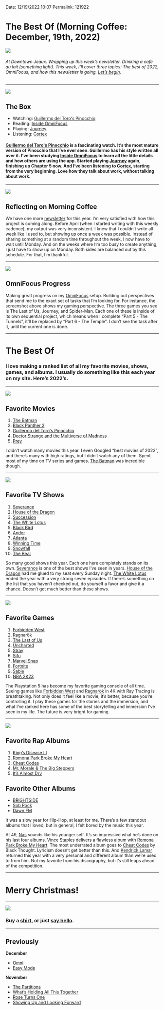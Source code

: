 
Date: 12/19/2022 10:07
Permalink: 121922

# The Best Of (Morning Coffee: December, 19th, 2022)

![](https://i.imgur.com/aj9zbjR.jpg)

###### At Downtown Jeaux. Wrapping up this week’s newsletter. Drinking a café au lait (something light). This week, I’ll cover three topics: The best of 2022, OmniFocus, and how this newsletter is going. [Let’s begin](mailto:nashp@me.com).

---- 

![](https://blotcdn.com/blog_7d9c6729f90a4fd68ca68a09e88009f0/_image_cache/7cf7610f-df38-435d-8654-200d185511c1.gif)

## The Box

- Watching: [Guillermo del Toro's Pinocchio](https://www.google.com/url?sa=t&rct=j&q=&esrc=s&source=web&cd=&cad=rja&uact=8&ved=2ahUKEwjM9sT7-oX8AhWFHEQIHcaXAiUQFnoECCkQAQ&url=https%3A%2F%2Fwww.netflix.com%2Ftitle%2F80218455&usg=AOvVaw2L8Qvkn5n1HNARFRXjBcRP "Watch Guillermo del Toro's Pinocchio | Netflix Official Sitehttps://www.netflix.com › title")
- Reading: [Inside OmniFocus](https://inside.omnifocus.com/)
- Playing: [Journey](https://thatgamecompany.com/journey/)
- Listening: [Cortex](https://www.relay.fm/cortex/)

#### [Guillermo del Toro's Pinocchio](https://www.google.com/url?sa=t&rct=j&q=&esrc=s&source=web&cd=&cad=rja&uact=8&ved=2ahUKEwjM9sT7-oX8AhWFHEQIHcaXAiUQFnoECCkQAQ&url=https%3A%2F%2Fwww.netflix.com%2Ftitle%2F80218455&usg=AOvVaw2L8Qvkn5n1HNARFRXjBcRP "Watch Guillermo del Toro's Pinocchio | Netflix Official Sitehttps://www.netflix.com › title") is a fascinating watch. It’s the most mature version of Pinocchio that I’ve ever seen. Guillermo has his style written all over it. I’ve been studying [Inside OmniFocus](https://inside.omnifocus.com/) to learn all the little details and how others are using the app. Started playing [Journey](https://thatgamecompany.com/journey/) again, finishing up Chapter 5 now. And I’ve been listening to [Cortex](https://www.relay.fm/cortex/), starting from the very beginning. Love how they talk about work, without talking about work.

---- 

![](https://i.imgur.com/XV9ZGCL.jpg)

## Reflecting on Morning Coffee

We have one more [newsletter](https://nashp.com/mc) for this year. I’m very satisfied with how this project is coming along. Before April (when I started writing with this weekly cadence), my output was very inconsistent. I knew that I couldn’t write all week like I used to, but showing up once a week was possible. Instead of sharing something at a random time throughout the week, I now have to wait until Monday. And on the weeks where I’m too busy to create anything, I just have to show up on Monday. Both sides are balanced out by this schedule. For that, I’m thankful.

---- 

![](https://i.imgur.com/ubVFuQZ.jpg)

## OmniFocus Progress

Making great progress on my [OmniFocus](https://www.omnigroup.com/omnifocus/) setup. Building out perspectives that send me to the exact set of tasks that I’m looking for. For instance, the screenshot above shows my gaming perspective. The three games you see is The Last of Us, Journey, and Spider-Man. Each one of these is inside of its own sequential project, which means when I complete “Part 5 - The Tunnels”, it’ll be replaced by “Part 6 - The Temple”. I don’t see the task after it, until the current one is done. 

---- 

# The Best Of

### I love making a ranked list of all my favorite movies, shows, games, and albums. I usually do something like this each year on my site. Here’s 2022’s.

---- 

![](https://i.imgur.com/leM2upS.jpg)

## Favorite Movies

1. [The Batman](https://www.google.com/url?sa=t&rct=j&q=&esrc=s&source=web&cd=&cad=rja&uact=8&ved=2ahUKEwjK6bqK_oX8AhXaHkQIHYfmCqUQFnoECEYQAQ&url=https%3A%2F%2Fwww.imdb.com%2Ftitle%2Ftt1877830%2F&usg=AOvVaw34pC7Yu96EvSoiWck_Xo0k "The Batman (2022) - IMDbhttps://www.imdb.com › title")
2. [Black Panther 2](https://www.google.com/url?sa=t&rct=j&q=&esrc=s&source=web&cd=&cad=rja&uact=8&ved=2ahUKEwjJzeaS_oX8AhURLUQIHYgrAJwQFnoECGEQAQ&url=https%3A%2F%2Fwww.imdb.com%2Ftitle%2Ftt9114286%2F&usg=AOvVaw3lIi1c-dHOLt9pNHhuFSWl "Black Panther: Wakanda Forever (2022) - IMDbhttps://www.imdb.com › title")
3. [Guillermo del Toro's Pinocchio](https://www.imdb.com/title/tt1488589/?ref_=fn_al_tt_1)
4. [Doctor Strange and the Multiverse of Madness](https://www.imdb.com/title/tt9419884/?ref_=nv_sr_srsg_4)
5. [Prey](https://www.imdb.com/find?q=prey&ref_=nv_sr_sm)

I didn’t watch many movies this year. I even Googled “best movies of 2022”, and there’s many with high ratings, but I didn’t watch any of them. Spent most of my time on TV series and games. [The Batman](https://www.google.com/url?sa=t&rct=j&q=&esrc=s&source=web&cd=&cad=rja&uact=8&ved=2ahUKEwjK6bqK_oX8AhXaHkQIHYfmCqUQFnoECEYQAQ&url=https%3A%2F%2Fwww.imdb.com%2Ftitle%2Ftt1877830%2F&usg=AOvVaw34pC7Yu96EvSoiWck_Xo0k "The Batman (2022) - IMDbhttps://www.imdb.com › title") was incredible though.

---- 

![](https://i.imgur.com/86n3Lxh.jpg)

## Favorite TV Shows

1. [Severance](https://www.imdb.com/title/tt11280740/?ref_=nv_sr_srsg_1)
2. [House of the Dragon](https://www.imdb.com/title/tt11198330/?ref_=nv_sr_srsg_1)
3. [Succession](https://www.imdb.com/title/tt7660850/?ref_=nv_sr_srsg_1)
4. [The White Lotus](https://www.imdb.com/title/tt13406094/?ref_=fn_al_tt_1)
5. [Black Bird](https://www.imdb.com/title/tt4301160/?ref_=nv_sr_srsg_1)
6. [Andor](https://www.imdb.com/title/tt9253284/?ref_=nv_sr_srsg_1)
7. [Atlanta](https://www.imdb.com/title/tt4288182/?ref_=nv_sr_srsg_0)
8. [Winning Time](https://www.imdb.com/title/tt10244600/?ref_=nv_sr_srsg_0)
9. [Snowfall](https://www.imdb.com/title/tt6439752/?ref_=nv_sr_srsg_0)
10. [The Bear](https://www.imdb.com/title/tt14452776/?ref_=nv_sr_srsg_1)

So many good shows this year. Each one here completely stands on its own. [Severance](https://www.imdb.com/title/tt11280740/?ref_=nv_sr_srsg_1) is one of the best shows I’ve seen in years. [House of the Dragon](https://www.imdb.com/title/tt11198330/?ref_=nv_sr_srsg_1) had me glued to my seat every Sunday night. [The White Lotus](https://www.imdb.com/title/tt13406094/?ref_=fn_al_tt_1) ended the year with a very strong seven episodes. If there’s something on the list that you haven’t checked out, do yourself a favor and give it a chance. Doesn’t get much better than these shows.

---- 

![](https://i.imgur.com/eTjky6h.jpg)

## Favorite Games

1. [Forbidden West](https://www.playstation.com/en-us/games/horizon-forbidden-west/)
2. [Ragnarök](https://www.playstation.com/en-us/games/god-of-war-ragnarok/)
3. [The Last of Us](https://www.playstation.com/en-us/games/the-last-of-us-part-i/)
4. [Uncharted](https://www.playstation.com/en-us/games/uncharted-legacy-of-thieves-collection/)
5. [Stray](https://stray.game/)
6. [Sifu](https://www.sifugame.com/)
7. [Marvel Snap](https://www.marvelsnap.com/)
8. [Fortnite](https://www.epicgames.com/fortnite/en-US/home)
9. [Sable](https://www.shed-works.co.uk/sable)
10. [NBA 2K23](https://nba.2k.com/2k23/)

The Playstation 5 has become my favorite gaming console of all time. Seeing games like [Forbidden West](https://www.playstation.com/en-us/games/horizon-forbidden-west/) and [Ragnarök](https://www.playstation.com/en-us/games/god-of-war-ragnarok/) in 4K with Ray Tracing is breathtaking. Not only does it feel like a movie, it’s better, because you’re controlling it. I play these games for the stories and the immersion, and what I’ve ranked here has some of the best storytelling and immersion I’ve seen in my life. The future is very bright for gaming.

---- 

![](https://i.imgur.com/O2eP8yT.jpg)

## Favorite Rap Albums

1. [King’s Disease III](https://music.apple.com/us/album/kings-disease-iii/1652353080)
2. [Romona Park Broke My Heart](https://music.apple.com/us/album/ramona-park-broke-my-heart/1615493782)
3. [Cheat Codes](https://music.apple.com/us/album/cheat-codes/1621085507)
4. [Mr. Morale & The Big Steppers](https://music.apple.com/us/album/mr-morale-the-big-steppers/1626195790)
5. [It’s Almost Dry](https://music.apple.com/us/album/its-almost-dry/1620082258)

## Favorite Other Albums

- [BRIGHTSIDE](https://music.apple.com/us/album/brightside/1580099795)
- [Sob Rock](https://music.apple.com/us/album/sob-rock/1568819304)
- [Dawn FM](https://music.apple.com/us/album/dawn-fm/1603171516)

It was a slow year for Hip-Hop, at least for me. There’s a few standout albums that I loved, but in general, I felt bored by the music this year.

At 49, [Nas](https://music.apple.com/us/album/kings-disease-iii/1652353080) sounds like his younger self. It’s so impressive what he’s done on his last four albums. Vince Staples delivers a flawless album with [Romona Park Broke My Heart](https://music.apple.com/us/album/ramona-park-broke-my-heart/1615493782). The most underrated album goes to [Cheat Codes](https://music.apple.com/us/album/cheat-codes/1621085507) by Black Thought. Lyricism doesn’t get better than this. And [Kendrick Lamar](https://music.apple.com/us/album/mr-morale-the-big-steppers/1626195790) returned this year with a very personal and different album than we’re used to from him. Not my favorite from his discography, but it’s still leaps ahead of the competition.

---- 

# Merry Christmas!

---- 

![](https://i.imgur.com/1sRejCJ.jpg)

### Buy a [shirt](https://nashp.com/merch), or just [say hello](mailto:nashp@me.com).

---- 

## Previously

**December**

- [Omni](https://nashp.com/121222)
- [Easy Mode](https://nashp.com/120522)

**November**

- [The Partitions](https://nashp.com/112822)
- [What’s Holding All This Together](https://nashp.com/112122)
- [Rose Turns One](https://nashp.com/111422)
- [Showing Up and Looking Forward](https://nashp.com/110722)
